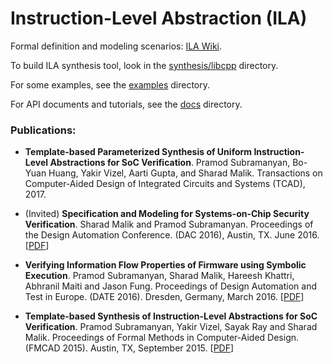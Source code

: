 # Instruction-Level Abstraction (ILA)

Formal definition and modeling scenarios: [ILA Wiki](https://github.com/Bo-Yuan-Huang/ILA/wiki/).

To build ILA synthesis tool, look in the [synthesis/libcpp](https://github.com/Bo-Yuan-Huang/ILA/tree/master/synthesis/libcpp) directory. 

For some examples, see the [examples](https://github.com/Bo-Yuan-Huang/ILA/tree/master/examples) directory.

For API documents and tutorials, see the [docs](https://github.com/Bo-Yuan-Huang/ILA/tree/master/docs) directory.


### Publications:

* __Template-based Parameterized Synthesis of Uniform Instruction-Level Abstractions for SoC Verification__.
  Pramod Subramanyan, Bo-Yuan Huang, Yakir Vizel, Aarti Gupta, and Sharad Malik.
  Transactions on Computer-Aided Design of Integrated Circuits and Systems (TCAD), 2017.

* (Invited) __Specification and Modeling for Systems-on-Chip Security Verification__. 
  Sharad Malik and Pramod Subramanyan. 
  Proceedings of the Design Automation Conference. (DAC 2016), Austin, TX. June 2016. 
  [[PDF](https://github.com/Bo-Yuan-Huang/ILA/blob/master/texs/publications/Invited_Specification_and_Modeling_for_Systems_on_Chip_Security_Verification.pdf)] 

* __Verifying Information Flow Properties of Firmware using Symbolic Execution__. 
  Pramod Subramanyan, Sharad Malik, Hareesh Khattri, Abhranil Maiti and Jason Fung.
  Proceedings of Design Automation and Test in Europe. (DATE 2016). Dresden, Germany, March 2016.
  [[PDF](https://github.com/Bo-Yuan-Huang/ILA/blob/master/texs/publications/Verifying_Information_Flow_Properties_of_Firmware_using_Symbolic_Execution.pdf)]

* __Template-based Synthesis of Instruction-Level Abstractions for SoC Verification__. 
  Pramod Subramanyan, Yakir Vizel, Sayak Ray and Sharad Malik. 
  Proceedings of Formal Methods in Computer-Aided Design. (FMCAD 2015). Austin, TX, September 2015.
  [[PDF](https://github.com/Bo-Yuan-Huang/ILA/blob/master/texs/publications/Template_based_Instruction_Level_Abstraction_for_SoC_Verification.pdf)]
